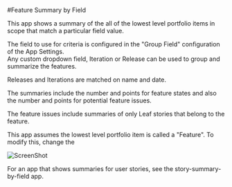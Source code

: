 #Feature Summary by Field

This app shows a summary of the all of the lowest level portfolio items in scope that match a particular field value.  

The field to use for criteria is configured in the "Group Field" configuration of the App Settings.  
Any custom dropdown field, Iteration or Release can be used to group and summarize the features.  

Releases and Iterations are matched on name and date.  

The summaries include the number and points for feature states and also the number and points for 
potential feature issues.  

The feature issues include summaries of only Leaf stories that belong to the feature.

This app assumes the lowest level portfolio item is called a "Feature". To modify this, change the  


![ScreenShot](/images/features-by-field.png)

For an app that shows summaries for user stories, see the story-summary-by-field app.  